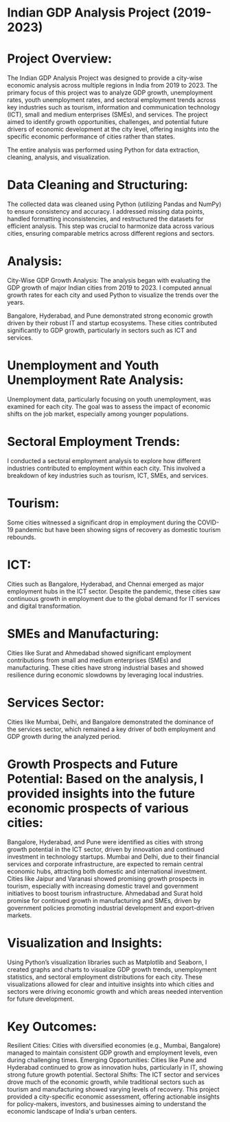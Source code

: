 # Indian GDP Analysis Project (2019-2023)
# Project Overview:
The Indian GDP Analysis Project was designed to provide a city-wise economic analysis across multiple regions in India from 2019 to 2023. The primary focus of this project was to analyze GDP growth, unemployment rates, youth unemployment rates, and sectoral employment trends across key industries such as tourism, information and communication technology (ICT), small and medium enterprises (SMEs), and services. The project aimed to identify growth opportunities, challenges, and potential future drivers of economic development at the city level, offering insights into the specific economic performance of cities rather than states.

The entire analysis was performed using Python for data extraction, cleaning, analysis, and visualization.

# Data Cleaning and Structuring:
The collected data was cleaned using Python (utilizing Pandas and NumPy) to ensure consistency and accuracy. I addressed missing data points, handled formatting inconsistencies, and restructured the datasets for efficient analysis. This step was crucial to harmonize data across various cities, ensuring comparable metrics across different regions and sectors.

# Analysis:
City-Wise GDP Growth Analysis:
The analysis began with evaluating the GDP growth of major Indian cities from 2019 to 2023. I computed annual growth rates for each city and used Python to visualize the trends over the years.

Bangalore, Hyderabad, and Pune demonstrated strong economic growth driven by their robust IT and startup ecosystems. These cities contributed significantly to GDP growth, particularly in sectors such as ICT and services.

# Unemployment and Youth Unemployment Rate Analysis:
Unemployment data, particularly focusing on youth unemployment, was examined for each city. The goal was to assess the impact of economic shifts on the job market, especially among younger populations.

# Sectoral Employment Trends: 
I conducted a sectoral employment analysis to explore how different industries contributed to employment within each city. This involved a breakdown of key industries such as tourism, ICT, SMEs, and services.

# Tourism: 
Some cities witnessed a significant drop in employment during the COVID-19 pandemic but have been showing signs of recovery as domestic tourism rebounds.
# ICT: 
Cities such as Bangalore, Hyderabad, and Chennai emerged as major employment hubs in the ICT sector. Despite the pandemic, these cities saw continuous growth in employment due to the global demand for IT services and digital transformation.
# SMEs and Manufacturing:
Cities like Surat and Ahmedabad showed significant employment contributions from small and medium enterprises (SMEs) and manufacturing. These cities have strong industrial bases and showed resilience during economic slowdowns by leveraging local industries.
# Services Sector: 
Cities like Mumbai, Delhi, and Bangalore demonstrated the dominance of the services sector, which remained a key driver of both employment and GDP growth during the analyzed period.
# Growth Prospects and Future Potential: Based on the analysis, I provided insights into the future economic prospects of various cities:

Bangalore, Hyderabad, and Pune were identified as cities with strong growth potential in the ICT sector, driven by innovation and continued investment in technology startups.
Mumbai and Delhi, due to their financial services and corporate infrastructure, are expected to remain central economic hubs, attracting both domestic and international investment.
Cities like Jaipur and Varanasi showed promising growth prospects in tourism, especially with increasing domestic travel and government initiatives to boost tourism infrastructure.
Ahmedabad and Surat hold promise for continued growth in manufacturing and SMEs, driven by government policies promoting industrial development and export-driven markets.
# Visualization and Insights:
Using Python’s visualization libraries such as Matplotlib and Seaborn, I created graphs and charts to visualize GDP growth trends, unemployment statistics, and sectoral employment distributions for each city. These visualizations allowed for clear and intuitive insights into which cities and sectors were driving economic growth and which areas needed intervention for future development.

# Key Outcomes:
Resilient Cities: Cities with diversified economies (e.g., Mumbai, Bangalore) managed to maintain consistent GDP growth and employment levels, even during challenging times.
Emerging Opportunities: Cities like Pune and Hyderabad continued to grow as innovation hubs, particularly in IT, showing strong future growth potential.
Sectoral Shifts: The ICT sector and services drove much of the economic growth, while traditional sectors such as tourism and manufacturing showed varying levels of recovery.
This project provided a city-specific economic assessment, offering actionable insights for policy-makers, investors, and businesses aiming to understand the economic landscape of India's urban centers.









